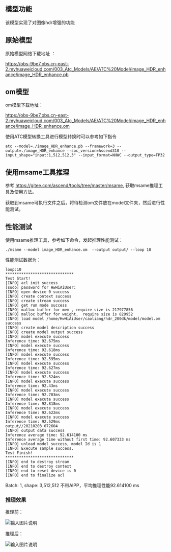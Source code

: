 ## 模型功能

该模型实现了对图像hdr增强的功能

## 原始模型

原始模型网络下载地址 ：

https://obs-9be7.obs.cn-east-2.myhuaweicloud.com/003_Atc_Models/AE/ATC%20Model/image_HDR_enhance/image_HDR_enhance.pb

## om模型

om模型下载地址：

https://obs-9be7.obs.cn-east-2.myhuaweicloud.com/003_Atc_Models/AE/ATC%20Model/image_HDR_enhance/image_HDR_enhance.om

使用ATC模型转换工具进行模型转换时可以参考如下指令

```
atc --model=./image_HDR_enhance.pb --framework=3 --output=./image_HDR_enhance --soc_version=Ascend310 --input_shape="input:1,512,512,3" --input_format=NHWC --output_type=FP32
```

## 使用msame工具推理

参考 https://gitee.com/ascend/tools/tree/master/msame, 获取msame推理工具及使用方法。

获取到msame可执行文件之后，将待检测om文件放在model文件夹，然后进行性能测试。

## 性能测试

使用msame推理工具，参考如下命令，发起推理性能测试： 

```
./msame --model image_HDR_enhance.om  --output output/ --loop 10
```

性能测试数据为：

```
loop:10
******************************
Test Start!
[INFO] acl init success
[sudo] password for HwHiAiUser: 
[INFO] open device 0 success
[INFO] create context success
[INFO] create stream success
[INFO] get run mode success
[INFO] malloc buffer for mem , require size is 217977856
[INFO] malloc buffer for weight,  require size is 829952
[INFO] load model /home/HwHiAiUser/caoliang/hdr_200dk/model/model.om success
[INFO] create model description success
[INFO] create model output success
[INFO] model execute success
Inference time: 92.675ms
[INFO] model execute success
Inference time: 92.618ms
[INFO] model execute success
Inference time: 92.595ms
[INFO] model execute success
Inference time: 92.627ms
[INFO] model execute success
Inference time: 92.524ms
[INFO] model execute success
Inference time: 92.43ms
[INFO] model execute success
Inference time: 92.703ms
[INFO] model execute success
Inference time: 92.818ms
[INFO] model execute success
Inference time: 92.622ms
[INFO] model execute success
Inference time: 92.529ms
output//20210203_072604
[INFO] output data success
Inference average time: 92.614100 ms
Inference average time without first time: 92.607333 ms
[INFO] unload model success, model Id is 1
[INFO] Execute sample success.
Test Finish!
******************************
[INFO] end to destroy stream
[INFO] end to destroy context
[INFO] end to reset device is 0
[INFO] end to finalize acl
```

Batch: 1, shape: 3,512,512 不带AIPP，平均推理性能92.614100 ms


### 推理效果

推理前：

![输入图片说明](https://images.gitee.com/uploads/images/2021/0203/151356_05b30074_8083019.png "a4962.png")

推理后：

![输入图片说明](https://images.gitee.com/uploads/images/2021/0203/151626_0c89672a_8083019.png "a4962.png")
